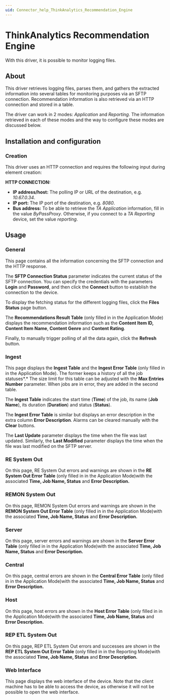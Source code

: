 ```yaml
---
uid: Connector_help_ThinkAnalytics_Recommendation_Engine
---
```


# ThinkAnalytics Recommendation Engine

With this driver, it is possible to monitor logging files.

## About

This driver retrieves logging files, parses them, and gathers the extracted information into several tables for monitoring purposes via an SFTP connection. Recommendation information is also retrieved via an HTTP connection and stored in a table.

The driver can work in 2 modes: *Application* and *Reporting.* The information retrieved in each of these modes and the way to configure these modes are discussed below.

## Installation and configuration

### Creation

This driver uses an HTTP connection and requires the following input during element creation:

**HTTP CONNECTION:**

- **IP address/host:** The polling IP or URL of the destination, e.g. *10.67.0.34*.
- **IP port:** The IP port of the destination, e.g. *8080*.
- **Bus address:** To be able to retrieve the *TA Application* information, fill in the value *ByPassProxy*. Otherwise, if you connect to a *TA Reporting* device, set the value *reporting*.

## Usage

### General

This page contains all the information concerning the SFTP connection and the HTTP response.

The **SFTP Connection Status** parameter indicates the current status of the SFTP connection. You can specify the credentials with the parameters **Login** and **Password**, and then click the **Connect** button to establish the connection to the device.

To display the fetching status for the different logging files, click the **Files Status** page button.

The **Recommendations Result Table** (only filled in in the Application Mode) displays the recommendation information such as the **Content Item ID, Content Item Name**, **Content Genre** and **Content Rating**.

Finally, to manually trigger polling of all the data again, click the **Refresh** button.

### Ingest

This page displays the **Ingest Table** and the **Ingest Error Table** (only filled in in the Application Mode). The former keeps a history of all the job statuses*.* The size limit for this table can be adjusted with the **Max Entries Number** parameter. When jobs are in error, they are added in the second table.

The **Ingest Table** indicates the start time (**Time**) of the job, its name (**Job Name**), its duration (**Duration**) and status (**Status**).

The **Ingest Error Table** is similar but displays an error description in the extra column **Error Description**. Alarms can be cleared manually with the **Clear** buttons.

The **Last Update** parameter displays the time when the file was last updated. Similarly, the **Last Modified** parameter displays the time when the file was last modified on the SFTP server.

### RE System Out

On this page, RE System Out errors and warnings are shown in the **RE System Out Error Table** (only filled in in the Application Mode)with the associated **Time, Job Name, Status** and **Error Description.**

### REMON System Out

On this page, REMON System Out errors and warnings are shown in the **REMON System Out Error Table** (only filled in in the Application Mode)with the associated **Time, Job Name, Status** and **Error Description.**

### Server

On this page, server errors and warnings are shown in the **Server Error Table** (only filled in in the Application Mode)with the associated **Time, Job Name, Status** and **Error Description.**

### Central

On this page, central errors are shown in the **Central Error Table** (only filled in in the Application Mode)with the associated **Time, Job Name, Status** and **Error Description.**

### Host

On this page, host errors are shown in the **Host Error Table** (only filled in in the Application Mode)with the associated **Time, Job Name, Status** and **Error Description.**

### REP ETL System Out

On this page, REP ETL System Out errors and successes are shown in the **REP ETL System Out Error Table** (only filled in in the Reporting Mode)with the associated **Time, Job Name, Status** and **Error Description.**

### Web Interface

This page displays the web interface of the device. Note that the client machine has to be able to access the device, as otherwise it will not be possible to open the web interface.
